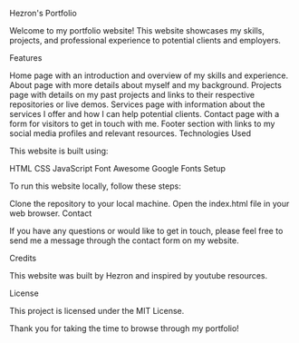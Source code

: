 Hezron's Portfolio

Welcome to my portfolio website! This website showcases my skills, projects, and professional experience to potential clients and employers.

Features

Home page with an introduction and overview of my skills and experience.
About page with more details about myself and my background.
Projects page with details on my past projects and links to their respective repositories or live demos.
Services page with information about the services I offer and how I can help potential clients.
Contact page with a form for visitors to get in touch with me.
Footer section with links to my social media profiles and relevant resources.
Technologies Used

This website is built using:

HTML
CSS
JavaScript
Font Awesome
Google Fonts
Setup

To run this website locally, follow these steps:

Clone the repository to your local machine.
Open the index.html file in your web browser.
Contact

If you have any questions or would like to get in touch, please feel free to send me a message through the contact form on my website.

Credits

This website was built by Hezron and inspired by youtube resources.

License

This project is licensed under the MIT License.

Thank you for taking the time to browse through my portfolio!
